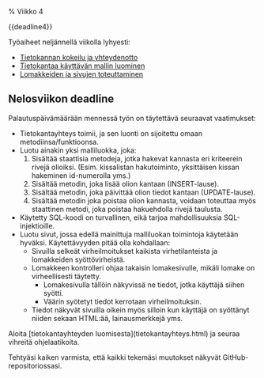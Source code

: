 % Viikko 4
<!-- order: 1 -->

<deadline>{{deadline4}}</deadline>

Työaiheet neljännellä viikolla lyhyesti:

* [Tietokannan kokeilu ja yhteydenotto](tietokantayhteys.html)
* [Tietokantaa käyttävän mallin luominen](mallit.html)
* [Lomakkeiden ja sivujen toteuttaminen](nakymat.html)

## Nelosviikon deadline

Palautuspäivämäärään mennessä työn on täytettävä seuraavat vaatimukset:

* Tietokantayhteys toimii, ja sen luonti on sijoitettu omaan metodiinsa/funktioonsa.
* Luotu ainakin yksi malliluokka, joka:
    1. Sisältää staattisia metodeja, jotka hakevat kannasta eri kriteerein rivejä olioiksi. (Esim. kissalistan hakutoiminto, yksittäisen kissan hakeminen id-numerolla yms.)
    2. Sisältää metodin, joka lisää olion kantaan (INSERT-lause).
    3. Sisältää metodin, joka päivittää olion tiedot kantaan (UPDATE-lause).
    4. Sisältää metodin joka poistaa olion kannasta, voidaan toteuttaa myös staattinen metodi, joka poistaa hakuehdolla rivejä taulusta.
* Käytetty SQL-koodi on turvallinen, eikä tarjoa mahdollisuuksia SQL-injektioille.
* Luotu sivut, jossa edellä mainittuja malliluokan toimintoja käytetään hyväksi. Käytettävyyden pitää olla kohdallaan:
    * Sivuilla selkeät virheilmoitukset kaikista virhetilanteista ja lomakkeiden syöttövirheistä.
    * Lomakkeen kontrolleri ohjaa takaisin lomakesivulle, mikäli lomake on virheellisesti täytetty.
        * Lomakesivulla tällöin näkyvissä ne tiedot, jotka käyttäjä siihen syötti.
        * Väärin syötetyt tiedot kerrotaan virheilmoituksin.
    * Tiedot näkyvät sivuilla oikein myös silloin kun käyttäjä on syöttänyt niiden sekaan HTML:ää, lainausmerkkejä yms.

<ohje>
Aloita [tietokantayhteyden luomisesta](tietokantayhteys.html) ja seuraa vihreitä ohjelaatikoita.

Tehtyäsi kaiken varmista, että kaikki tekemäsi muutokset näkyvät GitHub-repositoriossasi.
</ohje>
